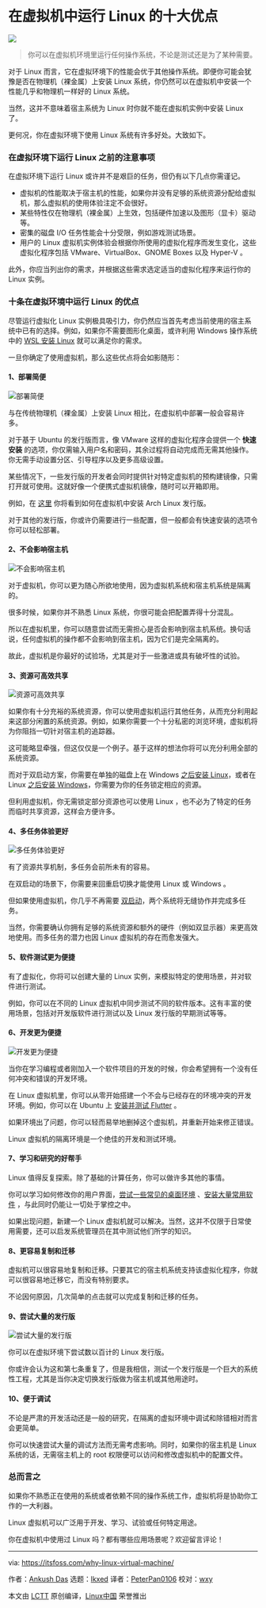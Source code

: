 [#]: subject: "10 Reasons to Run Linux in Virtual Machines"
[#]: via: "https://itsfoss.com/why-linux-virtual-machine/"
[#]: author: "Ankush Das https://itsfoss.com/author/ankush/"
[#]: collector: "lkxed"
[#]: translator: "PeterPan0106"
[#]: reviewer: "wxy"
[#]: publisher: " "
[#]: url: " "

在虚拟机中运行 Linux 的十大优点
======

![](https://img.linux.net.cn/data/attachment/album/202205/04/093523wlzslifl2cp9papp.jpg)

> 你可以在虚拟机环境里运行任何操作系统，不论是测试还是为了某种需要。

对于 Linux 而言，它在虚拟环境下的性能会优于其他操作系统。即便你可能会犹豫是否在物理机（裸金属）上安装 Linux 系统，你仍然可以在虚拟机中安装一个性能几乎和物理机一样好的 Linux 系统。

当然，这并不意味着宿主系统为 Linux 时你就不能在虚拟机实例中安装 Linux 了。

更何况，你在虚拟环境下使用 Linux 系统有许多好处。大致如下。

### 在虚拟环境下运行 Linux 之前的注意事项

在虚拟环境下运行 Linux 或许并不是艰巨的任务，但仍有以下几点你需谨记。

* 虚拟机的性能取决于宿主机的性能，如果你并没有足够的系统资源分配给虚拟机，那么虚拟机的使用体验注定不会很好。
* 某些特性仅在物理机（裸金属）上生效，包括硬件加速以及图形（显卡）驱动等。
* 密集的磁盘 I/O 任务性能会十分受限，例如游戏测试场景。
* 用户的 Linux 虚拟机实例体验会根据你所使用的虚拟化程序而发生变化，这些虚拟化程序包括 VMware、VirtualBox、GNOME Boxes 以及 Hyper-V 。

此外，你应当列出你的需求，并根据这些需求选定适当的虚拟化程序来运行你的 Linux 实例。

### 十条在虚拟环境中运行 Linux 的优点

尽管运行虚拟化 Linux 实例极具吸引力，你仍然应当首先考虑当前使用的宿主系统中已有的选择。例如，如果你不需要图形化桌面，或许利用 Windows 操作系统中的 [WSL 安装 Linux][1] 就可以满足你的需求。

一旦你确定了使用虚拟机，那么这些优点将会如影随形：

#### 1、部署简便

![部署简便][2]

与在传统物理机（裸金属）上安装 Linux 相比，在虚拟机中部署一般会容易许多。

对于基于 Ubuntu 的发行版而言，像 VMware 这样的虚拟化程序会提供一个 **快速安装** 的选项，你仅需输入用户名和密码，其余过程将自动完成而无需其他操作。你无需手动设置分区、引导程序以及更多高级设置。

某些情况下，一些发行版的开发者会同时提供针对特定虚拟机的预构建镜像，只需打开就可使用。这就好像一个便携式虚拟机镜像，随时可以开箱即用。

例如，在 [这里][3] 你将看到如何在虚拟机中安装 Arch Linux 发行版。

对于其他的发行版，你或许仍需要进行一些配置，但一般都会有快速安装的选项令你可以轻松部署。

#### 2、不会影响宿主机

![不会影响宿主机][4]

对于虚拟机，你可以更为随心所欲地使用，因为虚拟机系统和宿主机系统是隔离的。

很多时候，如果你并不熟悉 Linux 系统，你很可能会把配置弄得十分混乱。

所以在虚拟机里，你可以随意尝试而无需担心是否会影响到宿主机系统。换句话说，任何虚拟机的操作都不会影响到宿主机，因为它们是完全隔离的。

故此，虚拟机是你最好的试验场，尤其是对于一些激进或具有破坏性的试验。

#### 3、资源可高效共享

![资源可高效共享][5]

如果你有十分充裕的系统资源，你可以使用虚拟机运行其他任务，从而充分利用起来这部分闲置的系统资源。例如，如果你需要一个十分私密的浏览环境，虚拟机将为你阻挡一切针对宿主机的追踪器。

这可能略显牵强，但这仅仅是一个例子。基于这样的想法你将可以充分利用全部的系统资源。

而对于双启动方案，你需要在单独的磁盘上在 Windows [之后安装 Linux][6]，或者在 Linux [之后安装 Windows][7]，你需要为你的任务锁定相应的资源。

但利用虚拟机，你无需锁定部分资源也可以使用 Linux ，也不必为了特定的任务而临时共享资源，这样会方便许多。

#### 4、多任务体验更好

![多任务体验更好][8]

有了资源共享机制，多任务会前所未有的容易。

在双启动的场景下，你需要来回重启切换才能使用 Linux 或 Windows 。

但如果使用虚拟机，你几乎不再需要 [双启动][9]，两个系统将无缝协作并完成多任务。

当然，你需要确认你拥有足够的系统资源和额外的硬件（例如双显示器）来更高效地使用。而多任务的潜力也因 Linux 虚拟机的存在而愈发强大。

#### 5、软件测试更为便捷

有了虚拟化，你将可以创建大量的 Linux 实例，来模拟特定的使用场景，并对软件进行测试。

例如，你可以在不同的 Linux 虚拟机中同步测试不同的软件版本。这有丰富的使用场景，包括对开发版软件进行测试以及 Linux 发行版的早期测试等等。

#### 6、开发更为便捷

![开发更为便捷][10]

当你在学习编程或者刚加入一个软件项目的开发的时候，你会希望拥有一个没有任何冲突和错误的开发环境。

在 Linux 虚拟机里，你可以从零开始搭建一个不会与已经存在的环境冲突的开发环境。例如，你可以在 Ubuntu 上 [安装并测试 Flutter][11] 。

如果环境出了问题，你可以轻而易举地删掉这个虚拟机，并重新开始来修正错误。

Linux 虚拟机的隔离环境是一个绝佳的开发和测试环境。

#### 7、学习和研究的好帮手

Linux 值得反复探索。除了基础的计算任务，你可以做许多其他的事情。

你可以学习如何修改你的用户界面，[尝试一些常见的桌面环境][12] 、[安装大量常用软件][13] ，与此同时仍能让一切处于掌控之中。

如果出现问题，新建一个 Linux 虚拟机就可以解决。当然，这并不仅限于日常使用需要，还可以启发系统管理员在其中测试他们所学的知识。

#### 8、更容易复制和迁移

虚拟机可以很容易地复制和迁移。只要其它的宿主机系统支持该虚拟化程序，你就可以很容易地迁移它，而没有特别要求。

不论因何原因，几次简单的点击就可以完成复制和迁移的任务。

#### 9、尝试大量的发行版

![尝试大量的发行版][14]

你可以在虚拟环境下尝试数以百计的 Linux 发行版。

你或许会认为这和第七条重复了，但是我相信，测试一个发行版是一个巨大的系统性工程，尤其是当你决定切换发行版做为宿主机或其他用途时。

#### 10、便于调试

不论是严肃的开发活动还是一般的研究，在隔离的虚拟环境中调试和除错相对而言会更简单。

你可以快速尝试大量的调试方法而无需考虑影响。同时，如果你的宿主机是 Linux 系统的话，无需宿主机上的 root 权限便可以访问和修改虚拟机中的配置文件。

### 总而言之

如果你不熟悉正在使用的系统或者依赖不同的操作系统工作，虚拟机将是协助你工作的一大利器。

Linux 虚拟机可以广泛用于开发、学习、试验或任何特定用途。

你在虚拟机中使用过 Linux 吗？都有哪些应用场景呢？欢迎留言评论！

--------------------------------------------------------------------------------

via: https://itsfoss.com/why-linux-virtual-machine/

作者：[Ankush Das][a]
选题：[lkxed][b]
译者：[PeterPan0106](https://github.com/PeterPan0106)
校对：[wxy](https://github.com/wxy)

本文由 [LCTT](https://github.com/LCTT/TranslateProject) 原创编译，[Linux中国](https://linux.cn/) 荣誉推出

[a]: https://itsfoss.com/author/ankush/
[b]: https://github.com/lkxed
[1]: https://itsfoss.com/install-bash-on-windows/
[2]: https://itsfoss.com/wp-content/uploads/2022/04/easy-setup-linux-vm.jpg
[3]: https://itsfoss.com/install-arch-linux-virtualbox/
[4]: https://itsfoss.com/wp-content/uploads/2022/04/isolated-linux-vm.jpg
[5]: https://itsfoss.com/wp-content/uploads/2022/04/sharing-resources-linux-vm.jpg
[6]: https://itsfoss.com/dual-boot-hdd-ssd/
[7]: https://itsfoss.com/install-windows-after-ubuntu-dual-boot/
[8]: https://itsfoss.com/wp-content/uploads/2022/04/multitasking-linux-vm.jpg
[9]: https://itsfoss.com/dual-boot-fedora-windows/
[10]: https://itsfoss.com/wp-content/uploads/2022/04/development-linux-vm.jpg
[11]: https://itsfoss.com/install-flutter-linux/
[12]: https://itsfoss.com/best-linux-desktop-environments/
[13]: https://itsfoss.com/essential-linux-applications/
[14]: https://itsfoss.com/wp-content/uploads/2022/04/distros-linux-vm.jpg
